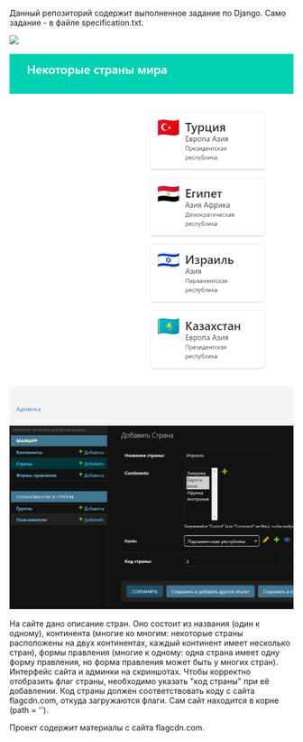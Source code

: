 Данный репозиторий содержит выполненное задание по Django. Само задание - в файле specification.txt.

<img src="(https://github.com/hevben/country_site/blob/main/img1.png?raw=true" data-canonical-src="[https://github.com/hevben/country_site/blob/main/img1.png?raw=true](https://github.com/hevben/country_site/blob/main/img1.png?raw=true)" width="200"/>

![alt text](https://github.com/hevben/country_site/blob/main/img1.png?raw=true)
![alt text](https://github.com/hevben/country_site/blob/main/img2.png?raw=true)

На сайте дано описание стран. Оно состоит из названия (один к одному), континента (многие ко многим:  некоторые страны расположены на двух континентах, каждый континент имеет несколько стран), формы правления (многие к одному: одна страна имеет одну форму правления, но форма правления может быть у многих стран). Интерфейс сайта и админки на скриншотах. Чтобы корректно отобразить флаг страны, необходимо указать "код страны" при её добавлении. Код страны должен соответствовать коду с сайта flagcdn.com, откуда загружаются флаги.
Сам сайт находится в корне (path = '').

Проект содержит материалы с сайта flagcdn.com.
